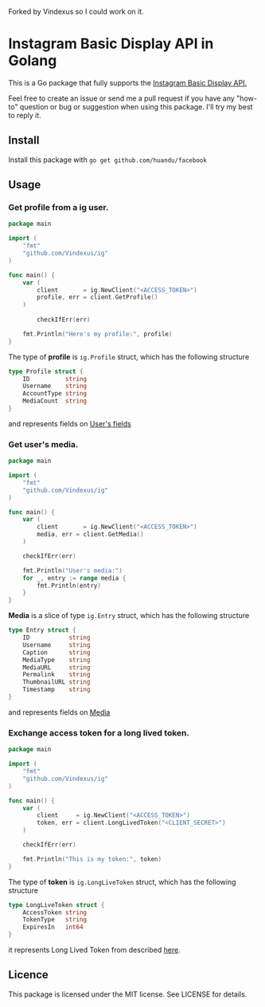 Forked by Vindexus so I could work on it.

# Instagram Basic Display API in Golang

This is a Go package that fully supports the [Instagram Basic Display API.](https://developers.facebook.com/docs/instagram-basic-display-api/)

Feel free to create an issue or send me a pull request if you have any "how-to" question or bug or suggestion when using this package. I'll try my best to reply it.

## Install

Install this package with `go get github.com/huandu/facebook`

## Usage

### Get profile from a ig user.

```go
package main

import (
	"fmt"
	"github.com/Vindexus/ig"
)

func main() {
	var (
		client       = ig.NewClient("<ACCESS_TOKEN>")
		profile, err = client.GetProfile()
	)
        
    	checkIfErr(err)

	fmt.Println("Here's my profile:", profile)
}
``` 

The type of **profile** is `ig.Profile` struct, which has the following structure

```go
type Profile struct {
	ID          string
	Username    string
	AccountType string
	MediaCount  string
}
```

and represents fields on [User's fields](https://developers.facebook.com/docs/instagram-basic-display-api/reference/user#fields)

### Get user's media.
```go
package main

import (
	"fmt"
	"github.com/Vindexus/ig"
)

func main() {
	var (
		client       = ig.NewClient("<ACCESS_TOKEN>")
		media, err = client.GetMedia()
	)

	checkIfErr(err)

	fmt.Println("User's media:")
	for _, entry := range media {
		fmt.Println(entry)
	}
}
```

**Media** is a slice of type `ig.Entry` struct,  which has the following structure
```go
type Entry struct {
	ID           string
	Username     string
	Caption      string
	MediaType    string
	MediaURL     string
	Permalink    string
	ThumbnailURL string
	Timestamp    string
}
```

and represents fields on [Media](https://developers.facebook.com/docs/instagram-basic-display-api/reference/media#fields)


### Exchange access token for a long lived token.

```go
package main

import (
	"fmt"
	"github.com/Vindexus/ig"
)

func main() {
	var (
		client     = ig.NewClient("<ACCESS_TOKEN>")
		token, err = client.LongLivedToken("<CLIENT_SECRET>")
	)

	checkIfErr(err)

	fmt.Println("This is my token:", token)
}
```

The type of **token** is `ig.LongLiveToken` struct, which has the following structure

```go
type LongLiveToken struct {
	AccessToken string
	TokenType   string
	ExpiresIn   int64 
}
```

it represents Long Lived Token from described [here](https://developers.facebook.com/docs/instagram-basic-display-api/guides/long-lived-access-tokens).

## Licence
This package is licensed under the MIT license. See LICENSE for details.
